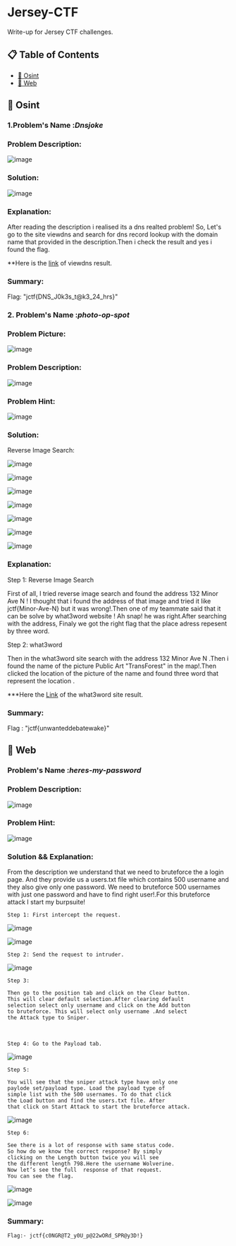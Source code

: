 # Jersey-CTF
Write-up for Jersey CTF challenges.

## :clipboard: Table of Contents

- [:triangular_flag_on_post: Osint](#triangular_flag_on_post-osint)
- [:triangular_flag_on_post: Web](#triangular_flag_on_post-web)

## :triangular_flag_on_post: Osint

### 1.Problem's Name :***Dnsjoke***

### Problem Description:

![image](https://user-images.githubusercontent.com/79222856/162631983-a6efc5e0-d2df-4b5c-9f6f-42b8264c1df6.png)

### Solution:

![image](https://user-images.githubusercontent.com/79222856/162632261-4aa3940e-bb3c-496a-9460-86b471641341.png)


### Explanation:

After reading the description i realised its a dns realted problem!
So, Let's go to the site viewdns and search for dns record lookup 
with the domain name that provided in the description.Then i check
the result and yes i found the flag.

**Here is the [link](https://viewdns.info/dnsrecord/?domain=jerseyctf.com) of viewdns result.


### Summary:
Flag: "jctf{DNS_J0k3s_t@k3_24_hrs}"





### 2. Problem's Name :***photo-op-spot***

### Problem Picture:

![image](https://user-images.githubusercontent.com/79222856/162636706-e9e82f13-b581-492f-af55-8ba2c55cff54.png)


### Problem Description:

![image](https://user-images.githubusercontent.com/79222856/162636567-40fa77cc-7f04-4cee-8219-497f9058d193.png)


### Problem Hint:

![image](https://user-images.githubusercontent.com/79222856/162636736-3a2b1aac-e7b7-4f9d-a86b-a4580e3e008a.png)

### Solution:

Reverse Image Search:

![image](https://user-images.githubusercontent.com/79222856/162636783-52df47e6-601d-4cc2-b3de-8207676ee7a0.png)

![image](https://user-images.githubusercontent.com/79222856/162636848-3f9c9881-a6ce-48c9-b883-84577b225d72.png)

![image](https://user-images.githubusercontent.com/79222856/162637024-8846c1fb-203c-4dea-a8ce-ef21a69136cc.png)

![image](https://user-images.githubusercontent.com/79222856/162637063-348d3e5c-5933-4bb8-af2e-87c8d5a76c45.png)

![image](https://user-images.githubusercontent.com/79222856/162637078-1e8541fd-58d8-4439-a8f9-d571807bb631.png)

![image](https://user-images.githubusercontent.com/79222856/162637118-b7d396fe-3f68-4463-bba5-4241a3e77d3e.png)

![image](https://user-images.githubusercontent.com/79222856/162637194-1067a0fa-f0bc-4a4e-a54d-5e8fa04937a2.png)


### Explanation:

Step 1: Reverse Image Search

First of all, I tried reverse image search and found the address 132 Minor Ave N !
I thought that i found the address of that image and tried it  like jctf{Minor-Ave-N}
but it was wrong!.Then one of my teammate said that it can be solve by what3word website !
Ah snap! he was right.After searching with the address,
Finaly we got the right flag that the place adress repesent by three word.

Step 2: what3word 

Then in the what3word site search with the address 132 Minor Ave N .Then i found the name of the picture  Public Art "TransForest" in the map!.Then clicked the location of the picture of the name and found three word  that represent the  location .

***Here the [Link](https://what3words.com/unwanted.debate.wake) of the what3word site result.

### Summary:

Flag : "jctf{unwanteddebatewake}"



## :triangular_flag_on_post: Web

### Problem's Name :***heres-my-password***

### Problem Description:

![image](https://user-images.githubusercontent.com/79222856/162687398-640eaa29-f560-4f59-9119-bf9de8730148.png)

### Problem Hint:

![image](https://user-images.githubusercontent.com/79222856/162687568-c6fc8917-ae28-4e07-846d-8bed38ba841a.png)

### Solution && Explanation:

From the description we understand that we need to bruteforce the a login page.
And they provide us a users.txt file which contains 500 username and they also give
only one password. We need to bruteforce 500 usernames with just one password and 
have to find right user!.For this  bruteforce attack I start my  burpsuite!

    Step 1: First intercept the request.

![image](https://user-images.githubusercontent.com/79222856/162688531-a1c71c90-dace-4823-961b-ca50d5049a49.png)

![image](https://user-images.githubusercontent.com/79222856/162689023-4810bff5-a869-42e6-997b-8e7d1dd06d30.png)

    Step 2: Send the request to intruder.

![image](https://user-images.githubusercontent.com/79222856/162689212-d1adf008-aa0b-48a3-abac-e5b45a2f5145.png)

    Step 3:
     
    Then go to the position tab and click on the Clear button.
    This will clear default selection.After clearing default
    selection select only username and click on the Add button 
    to bruteforce. This will select only username .And select
    the Attack type to Sniper.
    
<br>
    
    Step 4: Go to the Payload tab.
    
![image](https://user-images.githubusercontent.com/79222856/162690687-f5e472c5-bb6c-4468-bce8-0d630071b25e.png)


    Step 5:
    
    You will see that the sniper attack type have only one 
    paylode set/payload type. Load the payload type of  
    simple list with the 500 usernames. To do that click 
    the Load button and find the users.txt file. After 
    that click on Start Attack to start the bruteforce attack.
    
![image](https://user-images.githubusercontent.com/79222856/162691504-90f45fbe-8c8a-4f03-bf54-f6aeeb8cdb4c.png)


    Step 6:
    
    See there is a lot of response with same status code.
    So how do we know the correct response? By simply 
    clicking on the Length button twice you will see 
    the different length 798.Here the username Wolverine.
    Now let’s see the full  response of that request. 
    You can see the flag.
    
![image](https://user-images.githubusercontent.com/79222856/162691890-49d20671-880b-424f-b458-1560afff9447.png)

![image](https://user-images.githubusercontent.com/79222856/162692625-045ee0f4-1f27-437a-848b-6e6c0128177d.png)


### Summary:
```
Flag:- jctf{c0NGR@T2_y0U_p@22wORd_SPR@y3D!}

```

    
    
    
